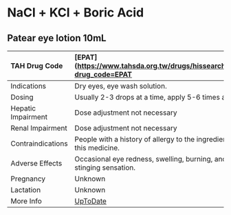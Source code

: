 # NaCl + KCl + Boric Acid

## Patear eye lotion 10mL

| TAH Drug Code      | [EPAT](https://www.tahsda.org.tw/drugs/hissearch.php?drug_code=EPAT                        |
|:-------------------|:-------------------------------------------------------------------------------------------|
| Indications        | Dry eyes, eye wash solution.                                                               |
| Dosing             | Usually 2-3 drops at a time, apply 5-6 times a day.                                        |
| Hepatic Impairment | Dose adjustment not necessary                                                              |
| Renal Impairment   | Dose adjustment not necessary                                                              |
| Contraindications  | People with a history of allergy to the ingredients of this medicine.                      |
| Adverse Effects    | Occasional eye redness, swelling, burning, and stinging sensation.                         |
| Pregnancy          | Unknown                                                                                    |
| Lactation          | Unknown                                                                                    |
| More Info          | [UpToDate](https://www.uptodate.com/contents/nacl-and-kcl-and-boric-acid-drug-information) |

